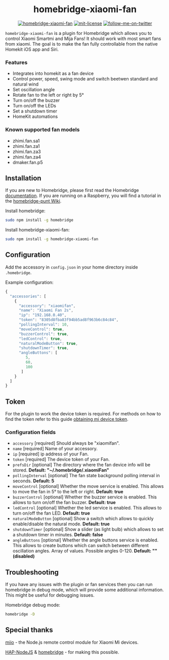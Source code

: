<span align="center">

# homebridge-xiaomi-fan

[![homebridge-xiaomi-fan](https://badgen.net/npm/v/homebridge-xiaomi-fan?icon=npm)](https://www.npmjs.com/package/homebridge-xiaomi-fan)
[![mit-license](https://badgen.net/npm/license/lodash)](https://github.com/merdok/homebridge-webos-tv/blob/master/LICENSE)
[![follow-me-on-twitter](https://badgen.net/twitter/follow/merdok_dev?icon=twitter)](https://twitter.com/merdok_dev)

</span>

`homebridge-xiaomi-fan` is a plugin for Homebridge which allows you to control Xiaomi Smartmi and Mija Fans! It should work with most smart fans from xiaomi.
The goal is to make the fan fully controllable from the native Homekit iOS app and Siri.

### Features
* Integrates into homekit as a fan device
* Control power, speed, swing mode and switch beetwen standard and natural wind
* Set oscillation angle
* Rotate fan to the left or right by 5°
* Turn on/off the buzzer
* Turn on/off the LEDs
* Set a shutdown timer
* HomeKit automations

### Known supported fan models
* zhimi.fan.sa1
* zhimi.fan.za1
* zhimi.fan.za3
* zhimi.fan.za4
* dmaker.fan.p5

## Installation

If you are new to Homebridge, please first read the Homebridge [documentation](https://www.npmjs.com/package/homebridge).
If you are running on a Raspberry, you will find a tutorial in the [homebridge-punt Wiki](https://github.com/cflurin/homebridge-punt/wiki/Running-Homebridge-on-a-Raspberry-Pi).

Install homebridge:
```sh
sudo npm install -g homebridge
```

Install homebridge-xiaomi-fan:
```sh
sudo npm install -g homebridge-xiaomi-fan
```

## Configuration

Add the accessory in `config.json` in your home directory inside `.homebridge`.

Example configuration:

```js
{
  "accessories": [
    {
      "accessory": "xiaomifan",
      "name": "Xiaomi Fan 2s",
      "ip": "192.168.0.40",
      "token": "8305d8fba83f94bb5ad8f963b6c84c84",
      "pollingInterval": 10,
      "moveControl": true,
      "buzzerControl": true,
      "ledControl": true,
      "naturalModeButton": true,
      "shutdownTimer": true,
      "angleButtons": [
         5,
         60,
         100
       ]
    }
  ]  
}
```

## Token

For the plugin to work the device token is required. For methods on how to find the token refer to this guide [obtaining mi device token](https://github.com/jghaanstra/com.xiaomi-miio/blob/master/docs/obtain_token.md).

### Configuration fields
- `accessory` [required]
Should always be "xiaomifan".
- `name` [required]
Name of your accessory.
- `ip` [required]
ip address of your Fan.
- `token` [required]
The device token of your Fan.
- `prefsDir` [optional]
The directory where the fan device info will be stored. **Default: "~/.homebridge/.xiaomiFan"**
- `pollingInterval` [optional]
The fan state background polling interval in seconds. **Default: 5**
- `moveControl` [optional]
Whether the move service is enabled. This allows to move the fan in 5° to the left or right. **Default: true**
- `buzzerControl` [optional]
Whether the buzzer service is enabled. This allows to turn on/off the fan buzzer. **Default: true**
- `ledControl` [optional]
Whether the led service is enabled. This allows to turn on/off the fan LED. **Default: true**
- `naturalModeButton` [optional]
Show a switch which allows to quickly enable/disable the natural mode. **Default: true**
- `shutdownTimer` [optional]
Show a slider (as light bulb) which allows to set a shutdown timer in minutes. **Default: false**
- `angleButtons` [optional]
Whether the angle buttons service is enabled. This allows to create buttons which can switch between different oscillation angles. Array of values. Possible angles 0-120. **Default: "" (disabled)**

## Troubleshooting
If you have any issues with the plugin or fan services then you can run homebridge in debug mode, which will provide some additional information. This might be useful for debugging issues.

Homebridge debug mode:
```sh
homebridge -D
```

## Special thanks
[miio](https://github.com/aholstenson/miio) - the Node.js remote control module for Xiaomi Mi devices.

[HAP-NodeJS](https://github.com/KhaosT/HAP-NodeJS) & [homebridge](https://github.com/nfarina/homebridge) - for making this possible.
